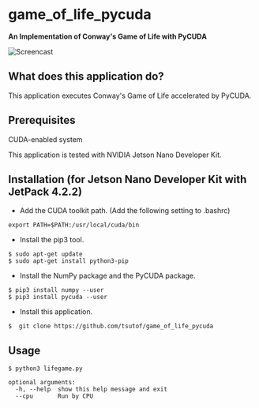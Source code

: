 # game_of_life_pycuda
**An Implementation of Conway's Game of Life with PyCUDA**

<img src="./screencast.gif" alt="Screencast" title="Screencast">

## What does this application do?

This application executes Conway's Game of Life accelerated by PyCUDA.

## Prerequisites

CUDA-enabled system

This application is tested with NVIDIA Jetson Nano Developer Kit.

## Installation (for Jetson Nano Developer Kit with JetPack 4.2.2)

- Add the CUDA toolkit path. (Add the following setting to .bashrc)

```
export PATH=$PATH:/usr/local/cuda/bin
```

- Install the pip3 tool.

```
$ sudo apt-get update
$ sudo apt-get install python3-pip
```

- Install the NumPy package and the PyCUDA package.

```
$ pip3 install numpy --user
$ pip3 install pycuda --user
```

- Install this application.

```
$  git clone https://github.com/tsutof/game_of_life_pycuda
```

## Usage

```
$ python3 lifegame.py
```

```
optional arguments:
  -h, --help  show this help message and exit
  --cpu       Run by CPU
```

 
